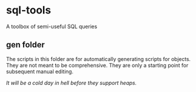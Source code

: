 # sql-tools
A toolbox of semi-useful SQL queries

## gen folder

The scripts in this folder are for automatically generating scripts for objects. They are not meant to be comprehensive. They are only a starting point for subsequent manual editing.

*It will be a cold day in hell before they support heaps.*
